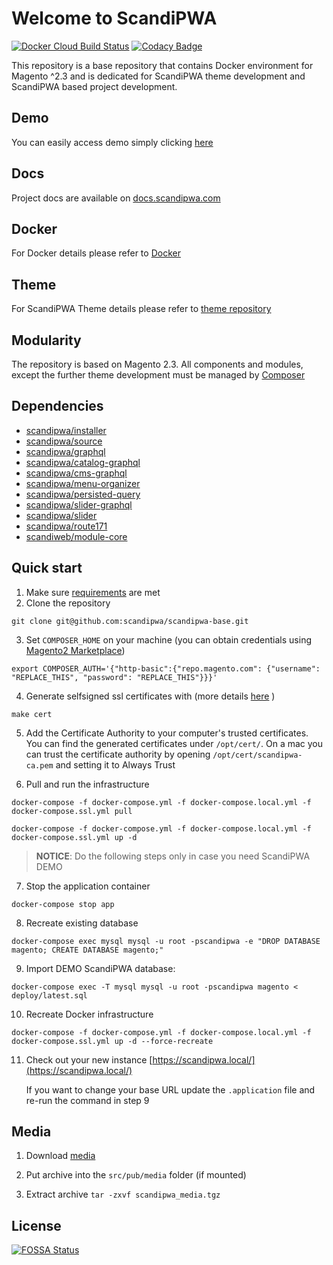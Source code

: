 # Welcome to ScandiPWA
[![Docker Cloud Build Status](https://img.shields.io/docker/cloud/build/scandipwa/base.svg)](https://hub.docker.com/r/scandipwa/base)
[![Codacy Badge](https://api.codacy.com/project/badge/Grade/d90631c26cab4c459180a57a2b1268dc)](https://www.codacy.com/app/ScandiPWA/scandipwa-base?utm_source=github.com&amp;utm_medium=referral&amp;utm_content=scandipwa/scandipwa-base&amp;utm_campaign=Badge_Grade)

This repository is a base repository that contains Docker environment for Magento ^2.3 and is dedicated for ScandiPWA
 theme development and ScandiPWA based project development.

## Demo
You can easily access demo simply clicking [here](https://demo.scandipwa.com)

## Docs
Project docs are available on [docs.scandipwa.com](https://docs.scandipwa.com/#/)
 
## Docker
For Docker details please refer to [Docker](./DOCKER.md)

## Theme
For ScandiPWA Theme details please refer to [theme repository](https://github.com/scandipwa/base-theme)


## Modularity
The repository is based on Magento 2.3. All components and modules, except the further theme development must be 
managed by [Composer](https://getcomposer.org)

## Dependencies
-   [scandipwa/installer](https://github.com/scandipwa/installer)
-   [scandipwa/source](https://github.com/scandipwa/base-theme)
-   [scandipwa/graphql](https://github.com/scandipwa/graphql)
-   [scandipwa/catalog-graphql](https://github.com/scandipwa/catalog-graphql)
-   [scandipwa/cms-graphql](https://github.com/scandipwa/cms-graphql)
-   [scandipwa/menu-organizer](https://github.com/scandipwa/menu-organizer)
-   [scandipwa/persisted-query](https://github.com/scandipwa/persisted-query)
-   [scandipwa/slider-graphql](https://github.com/scandipwa/slider-graphql)
-   [scandipwa/slider](https://github.com/scandipwa/slider)
-   [scandipwa/route171](https://github.com/scandipwa/route717)
-   [scandiweb/module-core](https://github.com/scandiwebcom/Scandiweb-Assets-Core)

## Quick start
1.  Make sure [requirements](https://docs.scandipwa.com/#/docker/A-requirements) are met
2.  Clone the repository
```console
git clone git@github.com:scandipwa/scandipwa-base.git
```
3.  Set `COMPOSER_HOME` on your machine (you can obtain credentials using [Magento2 Marketplace](https://account.magento.com/applications/customer/login/))
```console
export COMPOSER_AUTH='{"http-basic":{"repo.magento.com": {"username": "REPLACE_THIS", "password": "REPLACE_THIS"}}}'
```

4.  Generate selfsigned ssl certificates with (more details [here](https://docs.scandipwa.com/#/docker/G-SSL-container) )
```console
make cert
```
5. Add the Certificate Authority to your computer's trusted certificates. You can find the generated certificates under `/opt/cert/`. On a mac you can trust the certificate authority by opening `/opt/cert/scandipwa-ca.pem` and setting it to Always Trust

6.  Pull and run the infrastructure
```console
docker-compose -f docker-compose.yml -f docker-compose.local.yml -f docker-compose.ssl.yml pull
``` 
```console
docker-compose -f docker-compose.yml -f docker-compose.local.yml -f docker-compose.ssl.yml up -d
```

> **NOTICE**: Do the following steps only in case you need ScandiPWA DEMO

7.  Stop the application container 
```console
docker-compose stop app
```
8.  Recreate existing database 
```console
docker-compose exec mysql mysql -u root -pscandipwa -e "DROP DATABASE magento; CREATE DATABASE magento;"
```
9.  Import DEMO ScandiPWA database: 
```console
docker-compose exec -T mysql mysql -u root -pscandipwa magento < deploy/latest.sql
```
10.  Recreate Docker infrastructure
```console
docker-compose -f docker-compose.yml -f docker-compose.local.yml -f docker-compose.ssl.yml up -d --force-recreate
```

11. Check out your new instance [https://scandipwa.local/](https://scandipwa.local/)

     If you want to change your base URL update the `.application` file and re-run the command in step 9

## Media
1) Download [media](https://scandipwa-public-assets.s3-eu-west-1.amazonaws.com/2.2.x-media.tar.gz)

2) Put archive into the `src/pub/media` folder (if mounted)

3) Extract archive `tar -zxvf scandipwa_media.tgz`

## License
[![FOSSA Status](https://app.fossa.io/api/projects/git%2Bgithub.com%2Fscandipwa%2Fscandipwa-base.svg?type=large)](https://app.fossa.io/projects/git%2Bgithub.com%2Fscandipwa%2Fscandipwa-base?ref=badge_large)
